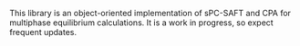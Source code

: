 This library is an object-oriented implementation of sPC-SAFT and CPA for multiphase equilibrium calculations.  It is a work in progress, so expect frequent updates.
